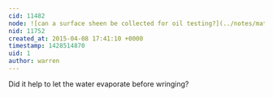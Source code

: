 ```yaml
---
cid: 11482
node: ![can a surface sheen be collected for oil testing?](../notes/mathew/04-07-2015/can-a-surface-sheen-be-collected-for-oil-testing)
nid: 11752
created_at: 2015-04-08 17:41:10 +0000
timestamp: 1428514870
uid: 1
author: warren
---
```


Did it help to let the water evaporate before wringing?